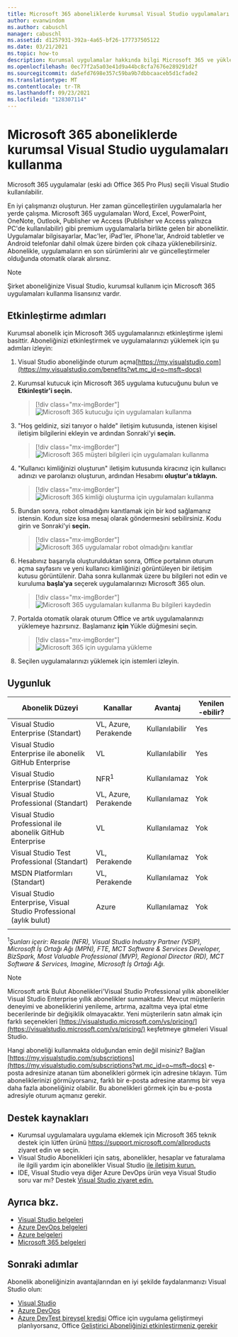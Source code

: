 ```yaml
---
title: Microsoft 365 aboneliklerde kurumsal Visual Studio uygulamaları | Microsoft Docs
author: evanwindom
ms.author: cabuschl
manager: cabuschl
ms.assetid: d1257931-392a-4a65-bf26-177737505122
ms.date: 03/21/2021
ms.topic: how-to
description: Kurumsal uygulamalar hakkında bilgi Microsoft 365 ve yükleme
ms.openlocfilehash: 0ec77f2a5a03e41d9a44bc8cfa7676e289291d2f
ms.sourcegitcommit: da5efd7698e357c59ba9b7dbbcaaceb5d1cfade2
ms.translationtype: MT
ms.contentlocale: tr-TR
ms.lasthandoff: 09/23/2021
ms.locfileid: "128307114"
---
```

# <a name="microsoft-365-apps-for-enterprise-in-visual-studio-subscriptions"></a>Microsoft 365 aboneliklerde kurumsal Visual Studio uygulamaları kullanma
Microsoft 365 uygulamalar (eski adı Office 365 Pro Plus) seçili Visual Studio kullanılabilir. 

En iyi çalışmanızı oluşturun. Her zaman güncelleştirilen uygulamalarla her yerde çalışma. Microsoft 365 uygulamaları Word, Excel, PowerPoint, OneNote, Outlook, Publisher ve Access (Publisher ve Access yalnızca PC'de kullanılabilir) gibi premium uygulamalarla birlikte gelen bir aboneliktir. Uygulamalar bilgisayarlar, Mac'ler, iPad'ler, iPhone'lar, Android tabletler ve Android telefonlar dahil olmak üzere birden çok cihaza yüklenebilirsiniz. Abonelikle, uygulamaların en son sürümlerini alır ve güncelleştirmeler olduğunda otomatik olarak alırsınız.

> [!NOTE]
> Şirket aboneliğinize Visual Studio, kurumsal kullanım için Microsoft 365 uygulamaları kullanma lisansınız vardır.  

## <a name="activation-steps"></a>Etkinleştirme adımları
Kurumsal abonelik için Microsoft 365 uygulamalarınızı etkinleştirme işlemi basittir.  Aboneliğinizi etkinleştirmek ve uygulamalarınızı yüklemek için şu adımları izleyin:

1. Visual Studio aboneliğinde oturum açma[https://my.visualstudio.com](https://my.visualstudio.com/benefits?wt.mc_id=o~msft~docs)
1. Kurumsal kutucuk için Microsoft 365 uygulama kutucuğunu bulun ve **Etkinleştir'i seçin.**
   > [!div class="mx-imgBorder"]
   > ![Microsoft 365 kutucuğu için uygulamaları kullanma](_img/microsoft-365-apps-for-enterprise/tile-activate.png "Aboneliğinizi kullanmak için 'Etkinleştir'i seçin.")

1. "Hoş geldiniz, sizi tanıyor o halde" iletişim kutusunda, istenen kişisel iletişim bilgilerini ekleyin ve ardından Sonraki'yi **seçin.**
   > [!div class="mx-imgBorder"]
   > ![Microsoft 365 müşteri bilgileri için uygulamaları kullanma](_img/microsoft-365-apps-for-enterprise/get-to-know-you.png "İletişim bilgilerini girin")

1. "Kullanıcı kimliğinizi oluşturun" iletişim kutusunda kiracınız için kullanıcı adınızı ve parolanızı oluşturun, ardından Hesabımı **oluştur'a tıklayın.**
   > [!div class="mx-imgBorder"]
   > ![Microsoft 365 kimliği oluşturma için uygulamaları kullanma](_img/microsoft-365-apps-for-enterprise/create-your-user-id.png "Kullanıcı kimliği ve parolanızı oluşturma")

1. Bundan sonra, robot olmadığını kanıtlamak için bir kod sağlamanız istensin.  Kodun size kısa mesaj olarak göndermesini sebilirsiniz.  Kodu girin ve Sonraki'yi **seçin.** 
   > [!div class="mx-imgBorder"]
   > ![Microsoft 365 uygulamalar robot olmadığını kanıtlar](_img/microsoft-365-apps-for-enterprise/prove-youre-not-a-robot.png "Bir kod isteğide ve devam etmek için kodu girin")

1. Hesabınız başarıyla oluşturulduktan sonra, Office portalının oturum açma sayfasını ve yeni kullanıcı kimliğinizi görüntüleyen bir iletişim kutusu görüntülenir.  Daha sonra kullanmak üzere bu bilgileri not edin ve kuruluma **başla'ya** seçerek uygulamalarınızı Microsoft 365 olun.
   > [!div class="mx-imgBorder"]
   > ![Microsoft 365 uygulamaları kullanma Bu bilgileri kaydedin](_img/microsoft-365-apps-for-enterprise/save-this-info.png "Yeni kullanıcı kimliğinizi ve Office portal bağlantısını kaydedin.")

1. Portalda otomatik olarak oturum Office ve artık uygulamalarınızı yüklemeye hazırsınız.  Başlamanız **için** Yükle düğmesini seçin.
   > [!div class="mx-imgBorder"]
   > ![Microsoft 365 için uygulama yükleme](_img/microsoft-365-apps-for-enterprise/install-your-office-apps.png "Uygulamalarınızı yüklemek için 'yükle' düğmesini seçin.")
1. Seçilen uygulamalarınızı yüklemek için istemleri izleyin.  

## <a name="eligibility"></a>Uygunluk

| Abonelik Düzeyi                                                 |     Kanallar                                            | Avantaj                                                          | Yenilen -ebilir?    |
|--------------------------------------------------------------------|---------------------------------------------------------|------------------------------------------------------------------|---------------|
| Visual Studio Enterprise (Standart)   | VL, Azure, Perakende| Kullanılabilir       |  Yes          |
| Visual Studio Enterprise ile abonelik GitHub Enterprise  | VL | Kullanılabilir       |  Yes          |
| Visual Studio Enterprise (Standart)   | NFR<sup>1</sup> | Kullanılamaz       |  Yok          |
| Visual Studio Professional (Standart) | VL, Azure, Perakende                                       | Kullanılamaz                                                            |  Yok          |
| Visual Studio Professional ile abonelik GitHub Enterprise | VL | Kullanılamaz         |  Yok          |
| Visual Studio Test Professional (Standart)                         | VL, Perakende                                              | Kullanılamaz                                             |  Yok          |
| MSDN Platformları (Standart)                                          | VL, Perakende                                              | Kullanılamaz                                              |  Yok          |
| Visual Studio Enterprise, Visual Studio Professional (aylık bulut) | Azure | Kullanılamaz | Yok |
|  |

<sup>1</sup>*Şunları içerir: Resale (NFR), Visual Studio Industry Partner (VSIP), Microsoft İş Ortağı Ağı (MPN), FTE, MCT Software & Services Developer, BizSpark, Most Valuable Professional (MVP), Regional Director (RD), MCT Software & Services, Imagine, Microsoft İş Ortağı Ağı.*  

> [!NOTE]
> Microsoft artık Bulut Abonelikleri'Visual Studio Professional yıllık abonelikler Visual Studio Enterprise yıllık abonelikler sunmaktadır. Mevcut müşterilerin deneyimi ve aboneliklerini yenileme, artırma, azaltma veya iptal etme becerilerinde bir değişiklik olmayacaktır. Yeni müşterilerin satın almak için farklı seçenekleri [https://visualstudio.microsoft.com/vs/pricing/](https://visualstudio.microsoft.com/vs/pricing/) keşfetmeye gitmeleri Visual Studio.

Hangi aboneliği kullanmakta olduğundan emin değil misiniz?  Bağlan [https://my.visualstudio.com/subscriptions](https://my.visualstudio.com/subscriptions?wt.mc_id=o~msft~docs) e-posta adresinize atanan tüm abonelikleri görmek için adresine tıklayın. Tüm aboneliklerinizi görmüyorsanız, farklı bir e-posta adresine atanmış bir veya daha fazla aboneliğiniz olabilir.  Bu abonelikleri görmek için bu e-posta adresiyle oturum açmanız gerekir.

## <a name="support-resources"></a>Destek kaynakları
- Kurumsal uygulamalara uygulama eklemek için Microsoft 365 teknik destek için lütfen ürünü https://support.microsoft.com/allproducts ziyaret edin ve seçin.
- Visual Studio Abonelikleri için satış, abonelikler, hesaplar ve faturalama ile ilgili yardım için abonelikler Visual Studio [ile iletişim kurun.](https://aka.ms/vssubscriberhelp)
- IDE, Visual Studio veya diğer Azure DevOps ürün veya Visual Studio soru var mı?  Destek [Visual Studio ziyaret edin.](https://visualstudio.microsoft.com/support/)

## <a name="see-also"></a>Ayrıca bkz.
- [Visual Studio belgeleri](/visualstudio/)
- [Azure DevOps belgeleri](/azure/devops/)
- [Azure belgeleri](/azure/)
- [Microsoft 365 belgeleri](/microsoft-365/)

## <a name="next-steps"></a>Sonraki adımlar
Abonelik aboneliğinizin avantajlarından en iyi şekilde faydalanmanızı Visual Studio olun:
- [Visual Studio](vs-ide-benefit.md)
- [Azure DevOps](vs-azure-devops.md)
- [Azure DevTest bireysel kredisi](vs-azure.md) Office için uygulama geliştirmeyi planlıyorsanız, Office [Geliştirici Aboneliğinizi etkinleştirmeniz gerekir](./vs-m365.md)